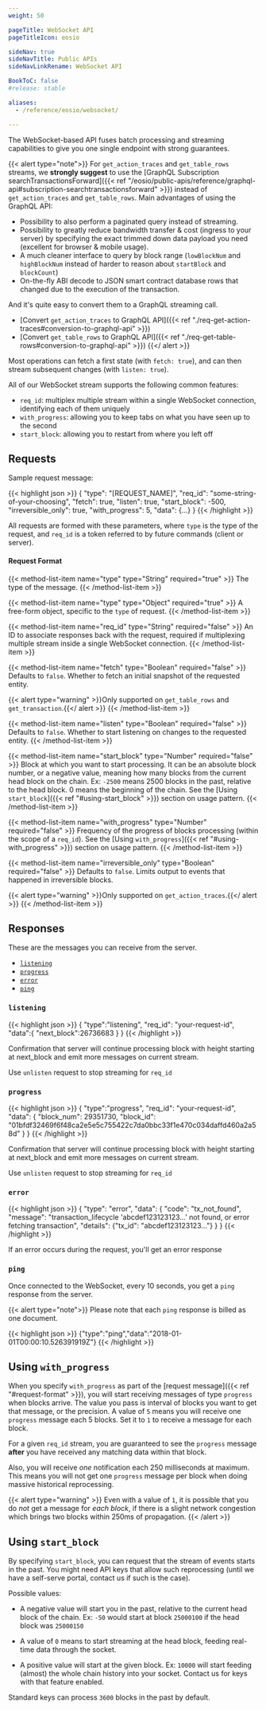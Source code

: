 ```yaml
---
weight: 50

pageTitle: WebSocket API
pageTitleIcon: eosio

sideNav: true
sideNavTitle: Public APIs
sideNavLinkRename: WebSocket API

BookToC: false
#release: stable

aliases:
  - /reference/eosio/websocket/

---
```


The WebSocket-based API fuses batch processing and streaming capabilities to give you one single endpoint with strong guarantees.

{{< alert type="note">}}
For `get_action_traces` and `get_table_rows` streams, we **strongly suggest** to use the [GraphQL Subscription searchTransactionsForward]({{< ref "/eosio/public-apis/reference/graphql-api#subscription-searchtransactionsforward" >}}) instead of `get_action_traces` and `get_table_rows`. Main advantages of using the GraphQL API:

- Possibility to also perform a paginated query instead of streaming.
- Possibility to greatly reduce bandwidth transfer & cost (ingress to your server) by specifying the exact trimmed down data payload you need (excellent for browser & mobile usage).
- A much cleaner interface to query by block range (`lowBlockNum` and `highBlockNum` instead of harder to reason about `startBlock` and `blockCount`)
- On-the-fly ABI decode to JSON smart contract database rows that changed due to the execution of the transaction.

And it's quite easy to convert them to a GraphQL streaming call.

- [Convert `get_action_traces` to GraphQL API]({{< ref "./req-get-action-traces#conversion-to-graphql-api" >}})
- [Convert `get_table_rows` to GraphQL API]({{< ref "./req-get-table-rows#conversion-to-graphql-api" >}})
{{</ alert >}}

Most operations can fetch a first state (with `fetch: true`), and can then
stream subsequent changes (with `listen: true`).

All of our WebSocket stream supports the following common features:

* `req_id`: multiplex multiple stream within a single WebSocket connection, identifying each of them uniquely
* `with_progress`: allowing you to keep tabs on what you have seen up to the second
* `start_block`: allowing you to restart from where you left off

## Requests

Sample request message:

{{< highlight json >}}
{
 "type": "[REQUEST_NAME]",
 "req_id": "some-string-of-your-choosing",
 "fetch": true,
 "listen": true,
 "start_block": -500,
 "irreversible_only": true,
 "with_progress": 5,
 "data": {...}
}
{{< /highlight >}}

All requests are formed with these parameters, where `type` is the
type of the request, and `req_id` is a token referred to by future
commands (client or server).

#### Request Format

{{< method-list-item name="type" type="String" required="true" >}}
  The type of the message.
{{< /method-list-item >}}

{{< method-list-item name="type" type="Object" required="true" >}}
  A free-form object, specific to the `type` of request.
{{< /method-list-item >}}

{{< method-list-item name="req_id" type="String" required="false" >}}
  An ID to associate responses back with the request, required if multiplexing multiple stream inside a single WebSocket connection.
{{< /method-list-item >}}

{{< method-list-item name="fetch" type="Boolean" required="false" >}}
  Defaults to `false`. Whether to fetch an initial snapshot of the requested entity.

  {{< alert type="warning" >}}Only supported on `get_table_rows` and `get_transaction`.{{</ alert >}}
{{< /method-list-item >}}

{{< method-list-item name="listen" type="Boolean" required="false" >}}
  Defaults to `false`. Whether to start listening on changes to the requested entity.
{{< /method-list-item >}}

{{< method-list-item name="start_block" type="Number" required="false" >}}
  Block at which you want to start processing. It can be an absolute block number, or a negative value, meaning how many blocks from the current head block on the chain. Ex: `-2500` means 2500 blocks in the past, relative to the head block. 0 means the beginning of the chain. See the [Using `start_block`]({{< ref "#using-start_block" >}}) section on usage pattern.
{{< /method-list-item >}}

{{< method-list-item name="with_progress" type="Number" required="false" >}}
  Frequency of the progress of blocks processing (within the scope of a `req_id`). See the [Using `with_progress`]({{< ref "#using-with_progress" >}}) section on usage pattern.
{{< /method-list-item >}}

{{< method-list-item name="irreversible_only" type="Boolean" required="false" >}}
  Defaults to `false`. Limits output to events that happened in irreversible blocks.

  {{< alert type="warning" >}}Only supported on `get_action_traces`.{{</ alert >}}
{{< /method-list-item >}}

## Responses

These are the messages you can receive from the server.

* [`listening`](#listening)
* [`progress`](#progress)
* [`error`](#error)
* [`ping`](#ping)

### `listening`

{{< highlight json >}}
{
  "type":"listening",
  "req_id": "your-request-id",
  "data":{
   "next_block":26736683
  }
}
{{< /highlight >}}

Confirmation that server will continue processing block with height starting at next_block and emit more messages on current stream.

Use `unlisten` request to stop streaming for `req_id`

### `progress`

{{< highlight json >}}
{
 "type":"progress",
 "req_id": "your-request-id",
 "data": {
    "block_num": 29351730,
    "block_id": "01bfdf32469f6f48ca2e5e5c755422c7da0bbc33f1e470c034daffd460a2a58d"
 }
}
{{< /highlight >}}

Confirmation that server will continue processing block with height starting at next_block and emit more messages on current stream.

Use `unlisten` request to stop streaming for `req_id`

### `error`

{{< highlight json >}}
{
  "type": "error",
  "data": {
   "code": "tx_not_found",
   "message": "transaction_lifecycle 'abcdef123123123...' not found, or error fetching transaction",
   "details": {"tx_id": "abcdef123123123..."}
  }
}
{{< /highlight >}}

If an error occurs during the request, you'll get an error response

### `ping`

Once connected to the WebSocket, every 10 seconds, you get a `ping` response from the server.

{{< alert type="note">}}
Please note that each `ping` response is billed as one document.

{{< highlight json >}}
{"type":"ping","data":"2018-01-01T00:00:10.526391919Z"}
{{< /highlight >}}

## Using `with_progress`

When you specify `with_progress` as part of the
[request message]({{< ref "#request-format" >}}), you will start
receiving messages of type `progress` when blocks arrive. The value
you pass is interval of blocks you want to get that message, or the
precision. A value of `5` means you will receive one `progress`
message each 5 blocks. Set it to `1` to receive a message for each
block.

For a given `req_id` stream, you are guaranteed to see the `progress`
message **after** you have received any matching data within that
block.

Also, you will receive *one* notification each 250 milliseconds at
maximum. This means you will not get one `progress` message per block
when doing massive historical reprocessing.

{{< alert type="warning" >}}
Even with a value of `1`, it is possible that you do *not* get a
message for *each block*, if there is a slight network congestion
which brings two blocks within 250ms of propagation.
{{< /alert >}}

## Using `start_block`

By specifying `start_block`, you can request that the stream of events
starts in the past. You might need API keys that allow such
reprocessing (until we have a self-serve portal, contact us if such is
the case).

Possible values:

* A negative value will start you in the past, relative to the current
  head block of the chain. Ex: `-50` would start at block `25000100`
  if the head block was `25000150`

* A value of `0` means to start streaming at the head block, feeding
  real-time data through the socket.

* A positive value will start at the given block. Ex: `10000` will
  start feeding (almost) the whole chain history into your
  socket. Contact us for keys with that feature enabled.

Standard keys can process `3600` blocks in the past by default.
